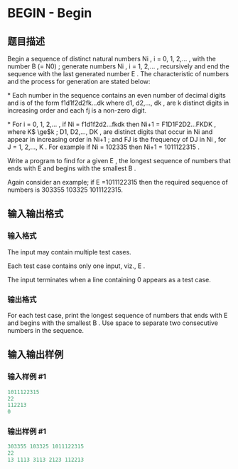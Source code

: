# BEGIN - Begin

## 题目描述

Begin a sequence of distinct natural numbers Ni , i = 0, 1, 2,... , with the number B (= N0) ; generate numbers Ni , i = 1, 2,... , recursively and end the sequence with the last generated number E . The characteristic of numbers and the process for generation are stated below:

\* Each number in the sequence contains an even number of decimal digits and is of the form f1d1f2d2fk...dk where d1, d2,..., dk , are k distinct digits in increasing order and each fj is a non-zero digit.

\* For i = 0, 1, 2,... , if Ni = f1d1f2d2...fkdk then Ni+1 = F1D1F2D2...FKDK , where K$ \\ge$k ; D1, D2,..., DK , are distinct digits that occur in Ni and appear in increasing order in Ni+1 ; and FJ is the frequency of DJ in Ni , for J = 1, 2,..., K . For example if Ni = 102335 then Ni+1 = 1011122315 .

Write a program to find for a given E , the longest sequence of numbers that ends with E and begins with the smallest B .

Again consider an example; if E =1011122315 then the required sequence of numbers is 303355 103325 1011122315.

## 输入输出格式

### 输入格式

The input may contain multiple test cases.

Each test case contains only one input, viz., E .

The input terminates when a line containing 0 appears as a test case.

### 输出格式

 For each test case, print the longest sequence of numbers that ends with E and begins with the smallest B . Use space to separate two consecutive numbers in the sequence.

## 输入输出样例

### 输入样例 #1

```cpp
1011122315
22
112213
0
```


### 输出样例 #1

```cpp
303355 103325 1011122315
22
13 1113 3113 2123 112213
```


